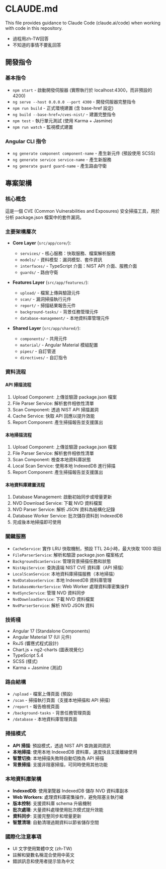 # CLAUDE.md

This file provides guidance to Claude Code (claude.ai/code) when working with code in this repository.

- 過程用zh-TW回答
- 不知道的事情不要亂回答

## 開發指令

### 基本指令
- `npm start` - 啟動開發伺服器 (實際執行於 localhost:4300，而非預設的 4200)
- `ng serve --host 0.0.0.0 --port 4300` - 開發伺服器完整指令
- `npm run build` - 正式環境建置 (含 base-href 設定)
- `ng build --base-href=/cves-nist/` - 建置完整指令
- `npm test` - 執行單元測試 (使用 Karma + Jasmine)
- `npm run watch` - 監視模式建置

### Angular CLI 指令
- `ng generate component component-name` - 產生新元件 (預設使用 SCSS)
- `ng generate service service-name` - 產生新服務
- `ng generate guard guard-name` - 產生路由守衛

## 專案架構

### 核心概念
這是一個 CVE (Common Vulnerabilities and Exposures) 安全掃描工具，用於分析 package.json 檔案中的套件漏洞。

### 主要架構層次
- **Core Layer** (`src/app/core/`):
  - `services/` - 核心服務：快取服務、檔案解析服務
  - `models/` - 資料模型：漏洞模型、套件資訊
  - `interfaces/` - TypeScript 介面：NIST API 介面、服務介面
  - `guards/` - 路由守衛

- **Features Layer** (`src/app/features/`):
  - `upload/` - 檔案上傳與驗證元件
  - `scan/` - 漏洞掃描執行元件  
  - `report/` - 掃描結果報告元件
  - `background-tasks/` - 背景任務管理元件
  - `database-management/` - 本地資料庫管理元件

- **Shared Layer** (`src/app/shared/`):
  - `components/` - 共用元件
  - `material/` - Angular Material 模組配置
  - `pipes/` - 自訂管道
  - `directives/` - 自訂指令

### 資料流程

#### API 掃描流程
1. Upload Component: 上傳並驗證 package.json 檔案
2. File Parser Service: 解析套件相依性清單
3. Scan Component: 透過 NIST API 掃描漏洞
4. Cache Service: 快取 API 回應以提升效能
5. Report Component: 產生掃描報告並支援匯出

#### 本地掃描流程
1. Upload Component: 上傳並驗證 package.json 檔案
2. File Parser Service: 解析套件相依性清單
3. Scan Component: 檢查本地資料庫狀態
4. Local Scan Service: 使用本地 IndexedDB 進行掃描
5. Report Component: 產生掃描報告並支援匯出

#### 本地資料庫建置流程
1. Database Management: 啟動初始同步或增量更新
2. NVD Download Service: 下載 NVD 資料檔案
3. NVD Parser Service: 解析 JSON 資料為結構化記錄
4. Database Worker Service: 批次儲存資料到 IndexedDB
5. 完成後本地掃描即可使用

### 關鍵服務
- `CacheService`: 實作 LRU 快取機制，預設 TTL 24小時，最大快取 1000 項目
- `FileParserService`: 解析和驗證 package.json 檔案格式
- `BackgroundScanService`: 管理背景掃描任務和狀態
- `NistApiService`: 查詢遠端 NIST CVE 資料庫（API 掃描）
- `LocalScanService`: 本地資料庫掃描服務（本地掃描）
- `NvdDatabaseService`: 本地 IndexedDB 資料庫管理
- `DatabaseWorkerService`: Web Worker 處理資料庫密集操作
- `NvdSyncService`: 管理 NVD 資料同步
- `NvdDownloadService`: 下載 NVD 資料檔案
- `NvdParserService`: 解析 NVD JSON 資料

### 技術棧
- Angular 17 (Standalone Components)
- Angular Material 17 (UI 元件)
- RxJS (響應式程式設計)
- Chart.js + ng2-charts (圖表視覺化)
- TypeScript 5.4
- SCSS (樣式)
- Karma + Jasmine (測試)

### 路由結構
- `/upload` - 檔案上傳頁面 (預設)
- `/scan` - 掃描執行頁面（支援本地掃描和 API 掃描）
- `/report` - 報告檢視頁面
- `/background-tasks` - 背景任務管理頁面
- `/database` - 本地資料庫管理頁面

### 掃描模式
- **API 掃描**: 預設模式，透過 NIST API 查詢漏洞資訊
- **本地掃描**: 使用本地 IndexedDB 資料庫，速度快且支援離線使用
- **智慧切換**: 本地掃描失敗時自動切換為 API 掃描
- **背景掃描**: 支援非阻塞掃描，可同時使用其他功能

### 本地資料庫架構
- **IndexedDB**: 使用瀏覽器 IndexedDB 儲存 NVD 資料庫副本
- **Web Workers**: 處理資料庫密集操作，避免阻塞主執行緒
- **版本控制**: 支援資料庫 schema 升級機制
- **批次處理**: 大量資料處理使用批次模式提升效能
- **資料同步**: 支援完整同步和增量更新
- **智慧清理**: 自動清理過期資料以節省儲存空間

### 國際化注意事項
- UI 文字使用繁體中文 (zh-TW)
- 註解和變數名稱混合使用中英文
- 錯誤訊息和使用者提示皆為中文
